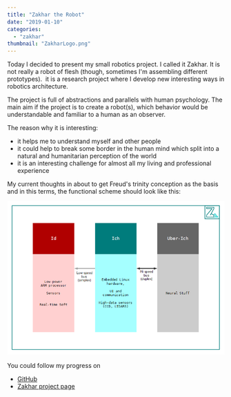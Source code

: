 ```yaml
---
title: "Zakhar the Robot"
date: "2019-01-10"
categories:
  - "zakhar"
thumbnail: "ZakharLogo.png"
---
```


Today I decided to present my small robotics project. I called it Zakhar. It is not really a robot of flesh (though, sometimes I'm assembling different prototypes).  it is a research project where I develop new interesting ways in robotics architecture.

The project is full of abstractions and parallels with human psychology. The main aim if the project is to create a robot(s), which behavior would be understandable and familiar to a human as an observer.

The reason why it is interesting:
<!--more-->
- it helps me to understand myself and other people
- it could help to break some border in the human mind which split into a natural and humanitarian perception of the world
- it is an interesting challenge for almost all my living and professional experience

My current thoughts in about to get Freud's trinity conception as the basis and in this terms, the functional scheme should look like this:

![](concept_slide3.png)

You could follow my progress on

- [GitHub](https://github.com/dongrama/zakhar)
- [Zakhar project page](https://agramakov.me/wiki/doku.php?id=zakhar)
